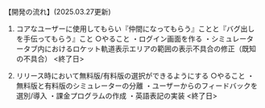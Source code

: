 【開発の流れ】(2025.03.27更新)

1. コアなユーザーに使用してもらい『仲間になってもらう』ことと『バグ出しを手伝ってもらう』こと
   ○やること
   ・ログイン画面を作る
   ・シミュレータータブ内におけるロケット軌道表示エリアの範囲の表示不具合の修正（既知の不具合）
   <終了日>
   

2. リリース時において無料版/有料版の選択ができるようにする
   ○やること
   ・無料版と有料版のシミュレーターの分離
   ・ユーザーからのフィードバックを選別/導入
   ・課金プログラムの作成
   ・英語表記の実装
   <終了日>
